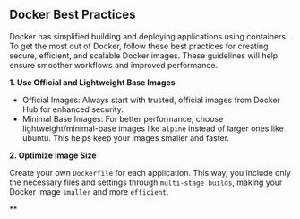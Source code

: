 ## Docker Best Practices 

Docker has simplified building and deploying applications using containers. To get the most out of Docker, follow these best practices for creating secure, efficient, and scalable Docker images. These guidelines will help ensure smoother workflows and improved performance.

**1. Use Official and Lightweight Base Images**

* Official Images: Always start with trusted, official images from Docker Hub for enhanced security. 
* Minimal Base Images: For better performance, choose lightweight/minimal-base images like `alpine` instead of larger ones like ubuntu. This helps keep your images smaller and faster.

**2. Optimize Image Size**

Create your own `Dockerfile` for each application. This way, you include only the necessary files and settings through `multi-stage builds`, making your Docker image `smaller` and more `efficient`.

**